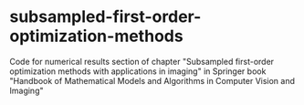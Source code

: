 # subsampled-first-order-optimization-methods
Code for numerical results section of chapter "Subsampled first-order optimization methods with applications in imaging" in Springer book "Handbook of Mathematical Models and Algorithms in Computer Vision and Imaging"
